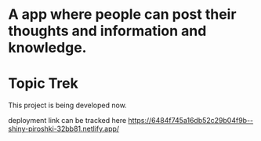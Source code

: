 # A app where people can post their thoughts and information and knowledge. 
# Topic Trek

This project is being developed now.

deployment link can be tracked here https://6484f745a16db52c29b04f9b--shiny-piroshki-32bb81.netlify.app/
